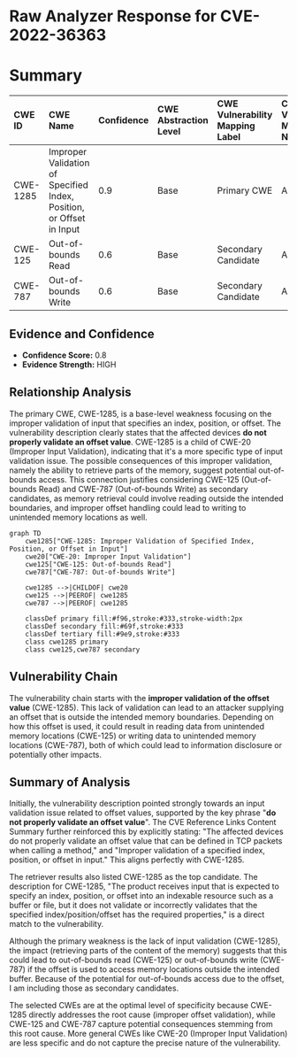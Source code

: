 # Raw Analyzer Response for CVE-2022-36363

# Summary
| CWE ID  | CWE Name                                                                  | Confidence | CWE Abstraction Level | CWE Vulnerability Mapping Label | CWE-Vulnerability Mapping Notes |
| :-------- | :------------------------------------------------------------------------ | :--------- | :---------------------- | :------------------------------ | :------------------------------ |
| CWE-1285  | Improper Validation of Specified Index, Position, or Offset in Input    | 0.9        | Base                    | Primary CWE                     | Allowed                       |
| CWE-125   | Out-of-bounds Read                                                        | 0.6        | Base                    | Secondary Candidate             | Allowed                       |
| CWE-787   | Out-of-bounds Write                                                       | 0.6        | Base                    | Secondary Candidate             | Allowed                       |

## Evidence and Confidence

*   **Confidence Score:** 0.8
*   **Evidence Strength:** HIGH

## Relationship Analysis
The primary CWE, CWE-1285, is a base-level weakness focusing on the improper validation of input that specifies an index, position, or offset. The vulnerability description clearly states that the affected devices **do not properly validate an offset value**. CWE-1285 is a child of CWE-20 (Improper Input Validation), indicating that it's a more specific type of input validation issue. The possible consequences of this improper validation, namely the ability to retrieve parts of the memory, suggest potential out-of-bounds access. This connection justifies considering CWE-125 (Out-of-bounds Read) and CWE-787 (Out-of-bounds Write) as secondary candidates, as memory retrieval could involve reading outside the intended boundaries, and improper offset handling could lead to writing to unintended memory locations as well.

```mermaid
graph TD
    cwe1285["CWE-1285: Improper Validation of Specified Index, Position, or Offset in Input"]
    cwe20["CWE-20: Improper Input Validation"]
    cwe125["CWE-125: Out-of-bounds Read"]
    cwe787["CWE-787: Out-of-bounds Write"]

    cwe1285 -->|CHILDOF| cwe20
    cwe125 -->|PEEROF| cwe1285
    cwe787 -->|PEEROF| cwe1285

    classDef primary fill:#f96,stroke:#333,stroke-width:2px
    classDef secondary fill:#69f,stroke:#333
    classDef tertiary fill:#9e9,stroke:#333
    class cwe1285 primary
    class cwe125,cwe787 secondary
```

## Vulnerability Chain
The vulnerability chain starts with the **improper validation of the offset value** (CWE-1285). This lack of validation can lead to an attacker supplying an offset that is outside the intended memory boundaries. Depending on how this offset is used, it could result in reading data from unintended memory locations (CWE-125) or writing data to unintended memory locations (CWE-787), both of which could lead to information disclosure or potentially other impacts.

## Summary of Analysis
Initially, the vulnerability description pointed strongly towards an input validation issue related to offset values, supported by the key phrase "**do not properly validate an offset value**". The CVE Reference Links Content Summary further reinforced this by explicitly stating: "The affected devices do not properly validate an offset value that can be defined in TCP packets when calling a method," and "Improper validation of a specified index, position, or offset in input." This aligns perfectly with CWE-1285.

The retriever results also listed CWE-1285 as the top candidate. The description for CWE-1285, "The product receives input that is expected to specify an index, position, or offset into an indexable resource such as a buffer or file, but it does not validate or incorrectly validates that the specified index/position/offset has the required properties," is a direct match to the vulnerability.

Although the primary weakness is the lack of input validation (CWE-1285), the impact (retrieving parts of the content of the memory) suggests that this could lead to out-of-bounds read (CWE-125) or out-of-bounds write (CWE-787) if the offset is used to access memory locations outside the intended buffer. Because of the potential for out-of-bounds access due to the offset, I am including those as secondary candidates.

The selected CWEs are at the optimal level of specificity because CWE-1285 directly addresses the root cause (improper offset validation), while CWE-125 and CWE-787 capture potential consequences stemming from this root cause. More general CWEs like CWE-20 (Improper Input Validation) are less specific and do not capture the precise nature of the vulnerability.
